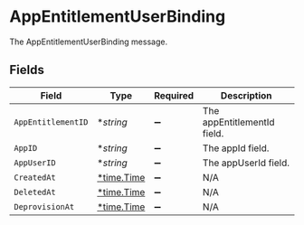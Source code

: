 # AppEntitlementUserBinding

The AppEntitlementUserBinding message.


## Fields

| Field                                      | Type                                       | Required                                   | Description                                |
| ------------------------------------------ | ------------------------------------------ | ------------------------------------------ | ------------------------------------------ |
| `AppEntitlementID`                         | **string*                                  | :heavy_minus_sign:                         | The appEntitlementId field.                |
| `AppID`                                    | **string*                                  | :heavy_minus_sign:                         | The appId field.                           |
| `AppUserID`                                | **string*                                  | :heavy_minus_sign:                         | The appUserId field.                       |
| `CreatedAt`                                | [*time.Time](https://pkg.go.dev/time#Time) | :heavy_minus_sign:                         | N/A                                        |
| `DeletedAt`                                | [*time.Time](https://pkg.go.dev/time#Time) | :heavy_minus_sign:                         | N/A                                        |
| `DeprovisionAt`                            | [*time.Time](https://pkg.go.dev/time#Time) | :heavy_minus_sign:                         | N/A                                        |